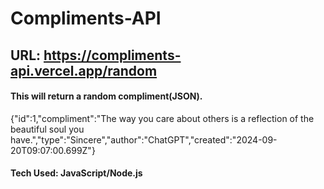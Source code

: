 # Compliments-API
## URL: https://compliments-api.vercel.app/random
#### This will return a random compliment(JSON).
{"id":1,"compliment":"The way you care about others is a reflection of the beautiful soul you have.","type":"Sincere","author":"ChatGPT","created":"2024-09-20T09:07:00.699Z"}

#### Tech Used: JavaScript/Node.js
